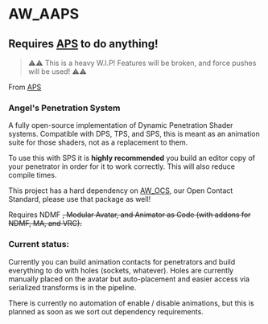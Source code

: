 # AW_AAPS

## Requires [APS](https://github.com/uhKayla/AW_APS) to do anything!

> ⚠️⚠️ This is a heavy W.I.P! Features will be broken, and force pushes will be used! ⚠️⚠️

From [APS](https://github.com/uhKayla/AW_APS)

### Angel's Penetration System

A fully open-source implementation of Dynamic Penetration Shader systems. Compatible with DPS, TPS, and SPS, this is meant as an animation suite for those shaders, not as a replacement to them. 

To use this with SPS it is **highly recommended** you build an editor copy of your penetrator in order for it to work correctly. This will also reduce compile times.

This project has a hard dependency on [AW_OCS](https://github.com/uhKayla/AW_OCS), our Open Contact Standard, please use that package as well!

Requires NDMF ~~, Modular Avatar, and Animator as Code (with addons for NDMF, MA, and VRC).~~

### Current status:
Currently you can build animation contacts for penetrators and build everything to do with holes (sockets, whatever). Holes are currently manually placed on the avatar but auto-placement and easier access via serialized transforms is in the pipeline.

There is currently no automation of enable / disable animations, but this is planned as soon as we sort out dependency requirements.
